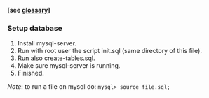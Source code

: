 __[see [glossary](https://github.com/omismone/strapizzami/wiki/Glossario)]__  

### Setup database
1. Install mysql-server.
1. Run with root user the script init.sql (same directory of this file).
1. Run also create-tables.sql.
1. Make sure mysql-server is running.
1. Finished.

_Note_: to run a file on mysql do:  `mysql> source file.sql;`

